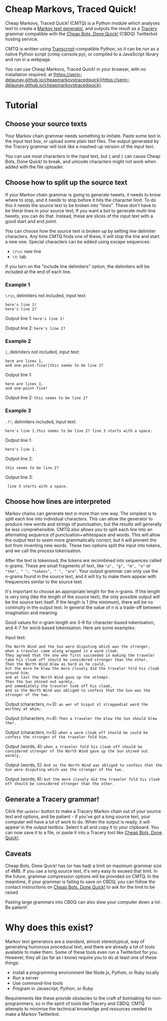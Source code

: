 # Cheap Markovs, Traced Quick!

Cheap Markovs, Traced Quick! (CMTQ) is a Python module which analyses text to create a [Markov text generator](https://en.wikipedia.org/wiki/Markov_chain#Markov_text_generators),
and outputs the result as a [Tracery](http://tracery.io) grammar compatible with the [Cheap Bots, Done Quick!](https://cheapbotsdonequick.com) (CBDQ) Twitterbot hosting service.

CMTQ is written using [Transcrypt](https://transcrypt.org/)-compatible Python,
so it can be run as a native Python script (cmtq-console.py),
or compiled to a JavaScript library and run in a webpage.

You can use Cheap Markovs, Traced Quick! in your browser, with no installation required, at
[https://serin-delaunay.github.io/cheapmarkovstracedquick](https://serin-delaunay.github.io/cheapmarkovstracedquick).

# Tutorial

## Choose your source texts
Your Markov chain grammar needs something to imitate.
Paste some text in the input text box, or upload some plain text files.
The output generated by the Tracery grammar will look like a mashed-up version of the input text.

You can use most characters in the input text,
but `{` and `}` can cause Cheap Bots, Done Quick! to break,
and unicode characters might not work when added with the file uploader.

## Choose how to split up the source text
If your Markov chain grammar is going to generate tweets,
it needs to know where to stop,
and it needs to stop before it hits the character limit.
To do this it needs the source text to be broken into "lines".
These don't have to be literal lines in your source text;
If you want a bot to generate multi-line tweets,
you can do that.
Instead, these are slices of the input text with a good start and end point.

You can choose how the source text is broken up by setting line delimiter characters.
Any time CMTQ finds one of these, it will stop the line and start a new one.
Special characters can be added using escape sequences:
* `\r\n`: new line
* `\t`: tab

If you turn on the "include line delimiters" option,
the delimiters will be included at the end of each line.

### Example 1
`\r\n`, delimiters not included, input text:
```
here's line 1!
here's line 2?
```
Output line 1:
```here's line 1!```

Output line 2:
```here's line 2?```

### Example 2
`|`, delimiters not included, input text:
```
here are lines 1,
and one-point-five!|this seems to be line 2?
```
Output line 1:
```
here are lines 1,
and one-point-five!
```
Output line 2:
```this seems to be line 2?```

### Example 3
`.?!`, delimiters included, input text:

```
here's line 1.this seems to be line 2? line 3 starts with a space.
```

Output line 1:
```
here's line 1.
```
Output line 2:
```
this seems to be line 2?
```
Output line 3:
```
 line 3 starts with a space.
```

## Choose how lines are interpreted
Markov chains can generate text in more than one way.
The simplest is to split each line into individual characters.
This can allow the generator to produce new words and strings of punctuation,
but the results will generally be less comprehensible.
CMTQ also allows you to split each line into an alternating sequence of punctuation+whitespace and words.
This will allow the output text to seem more grammatically correct,
but it will prevent the bot from inventing new words.
These two options split the input into tokens, and we call the process tokenisation.

After the text is tokenised, the tokens are recombined into sequences called n-grams.
These are small fragments of text,
like `"a", "g", "m", "e"` or `"the", " ", "tokens", " ", "are"`.
Your output grammar can only use the n-grams found in the source text,
and it will try to make them appear with frequencies similar to the source text.

It's important to choose an appropriate length for the n-grams.
If the length is very long (like the length of the source text),
the only possible output will be the source text itself.
If the length is 1 (the minimum),
there will be no continuity in the output text.
In general the value of n is a trade-off between imagination and meaning.

Good values for n-gram length are 3-6 for character-based tokenisation,
and 4-7 for word-based tokenisation.
Here are some examples:

Input text:
```
The North Wind and the Sun were disputing which was the stronger,
when a traveler came along wrapped in a warm cloak.
They agreed that the one who first succeeded in making the traveler take his cloak off should be considered stronger than the other.
Then the North Wind blew as hard as he could,
but the more he blew the more closely did the traveler fold his cloak around him;
and at last the North Wind gave up the attempt.
Then the Sun shined out warmly,
and immediately the traveler took off his cloak.
And so the North Wind was obliged to confess that the Sun was the stronger of the two.
```
Output (characters, n=3):
`an wer of hisput st strappediat ward the morthey at whim;`

Output (characters, n=4):
`Then a traveler the blew the Sun should blew ther.`

Output (characters, n=5):
`when a warm cloak off should be could be confess the stronger of the traveler fold him;`

Output (words, 4):
`when a traveler fold his cloak off should be considered stronger of the North Wind gave up the Sun shined out warmly,`

Output (words, 5):
`And so the North Wind was obliged to confess that the Sun were disputing which was the stronger of the two.`

Output (words, 6):
`but the more closely did the traveler fold his cloak off should be considered stronger than the other.`

## Generate a Tracery grammar!

Click the `update!` button to make a Tracery Markov chain out of your source text and options, and be patient - if you've got a long source text, your computer will have a lot of work to do. When the output is ready, it will appear in the output textbox. Select it all and copy it to your clipboard. You can now save it to a file, or paste it into a Tracery tool like [Cheap Bots, Done Quick!](https://cheapbotsdonequick.com/).

## Caveats

Cheap Bots, Done Quick! has (or has had) a limit on maximum grammar size of 4MB. If you use a long source text, it's very easy to exceed that limit. In the future, grammar compression options will be provided on CMTQ. In the meantime, if your grammar is failing to save on CBDQ, you can follow the contact instructions on [Cheap Bots, Done Quick!](https://cheapbotsdonequick.com/) to ask for the limit to be raised.

Pasting large grammars into CBDQ can also slow your computer down a lot. Be patient!

# Why does this exist?

Markov text generators are a standard, almost stereotypical, way of generating humorous procedural text,
and there are already a lot of tools available to make them.
Some of these tools even run a Twitterbot for you.
However, they all (as far as I know) require you to do at least one of these things:
* Install a programming environment like Node.js, Python, or Ruby locally
* Run a server
* Use command-line tools
* Program in Javascript, Python, or Ruby

Requirements like these provide obstacles to the craft of botmaking for non-programmers,
so in the spirit of tools like Tracery and CBDQ,
CMTQ attempts to minimise the technical knowledge and resources needed to make a Markov Twitterbot.
